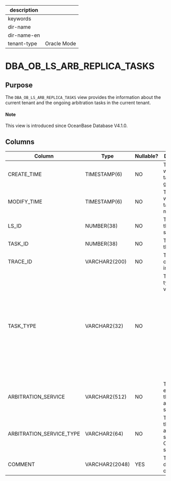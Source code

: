 |description||
|---|---|
|keywords||
|dir-name||
|dir-name-en||
|tenant-type|Oracle Mode|

# DBA_OB_LS_ARB_REPLICA_TASKS

## Purpose

The `DBA_OB_LS_ARB_REPLICA_TASKS` view provides the information about the current tenant and the ongoing arbitration tasks in the current tenant. 

<main id="notice" type='explain'>
  <h4>Note</h4>
  <p>This view is introduced since OceanBase Database V4.1.0. </p>
</main>

## Columns

| Column | Type | Nullable? | Description |
| --- | --- | --- | --- |
| CREATE_TIME | TIMESTAMP(6) | NO | The time when the task was generated. |
| MODIFY_TIME | TIMESTAMP(6) | NO | The time when the task was modified. |
| LS_ID | NUMBER(38) | NO | The ID of the log stream. |
| TASK_ID | NUMBER(38) | NO | The ID of the task. |
| TRACE_ID | VARCHAR2(200) | NO | The trace ID of the task in the log. |
| TASK_TYPE | VARCHAR2(32) | NO | The task type. Valid values:<ul><li> `ADD REPLICA`: indicates a replica adding task. </li><li> `REMOVE REPLICA`: indicates a replica deletion task. </li></ul> |
| ARBITRATION_SERVICE | VARCHAR2(512) | NO | The endpoint of the arbitration service. |
| ARBITRATION_SERVICE_TYPE | VARCHAR2(64) | NO | The type of the arbitration service. Only `ADDR` is supported. |
| COMMENT | VARCHAR2(2048) | YES | The description of the task. |
